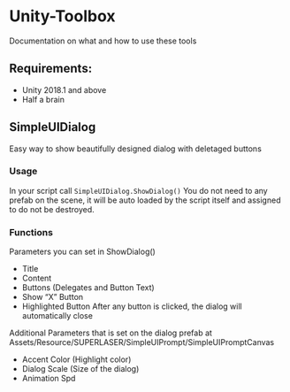# Unity-Toolbox
Documentation on what and how to use these tools

## Requirements: 
-	Unity 2018.1 and above
-	Half a brain

## SimpleUIDialog
Easy way to show beautifully designed dialog with deletaged buttons

### Usage
In your script call `SimpleUIDialog.ShowDialog()`
You do not need to any prefab on the scene, it will be auto loaded by the script itself and assigned to do not be destroyed.

### Functions
Parameters you can set in ShowDialog()
-	Title
-	Content
-	Buttons (Delegates and Button Text)
-	Show “X” Button
-	Highlighted Button
After any button is clicked, the dialog will automatically close

Additional Parameters that is set on the dialog prefab at Assets/Resource/SUPERLASER/SimpleUIPrompt/SimpleUIPromptCanvas
-	Accent Color (Highlight color)
-	Dialog Scale (Size of the dialog)
-	Animation Spd
